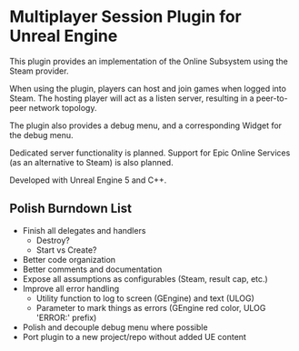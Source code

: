 # Multiplayer Session Plugin for Unreal Engine

This plugin provides an implementation of the Online Subsystem using the Steam provider.

When using the plugin, players can host and join games when logged into Steam. The hosting player will act as a listen server, resulting in a peer-to-peer network topology.

The plugin also provides a debug menu, and a corresponding Widget for the debug menu.

Dedicated server functionality is planned. Support for Epic Online Services (as an alternative to Steam) is also planned.

Developed with Unreal Engine 5 and C++.

## Polish Burndown List

- Finish all delegates and handlers
	- Destroy?
	- Start vs Create?
- Better code organization
- Better comments and documentation
- Expose all assumptions as configurables (Steam, result cap, etc.)
- Improve all error handling
	- Utility function to log to screen (GEngine) and text (ULOG)
	- Parameter to mark things as errors (GEngine red color, ULOG 'ERROR:' prefix)
- Polish and decouple debug menu where possible
- Port plugin to a new project/repo without added UE content

